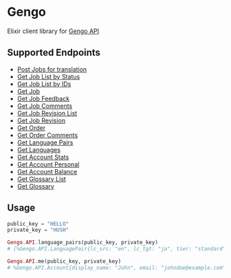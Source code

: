 # Gengo

Elixir client library for [Gengo API](http://developers.gengo.com)

## Supported Endpoints

- [Post Jobs for translation](http://developers.gengo.com/v2/api_methods/jobs/#jobs-post)
- [Get Job List by Status](http://developers.gengo.com/v2/api_methods/jobs/#jobs-get)
- [Get Job List by IDs](http://developers.gengo.com/v2/api_methods/jobs/#jobs-by-id-get)
- [Get Job](http://developers.gengo.com/v2/api_methods/job/#job-get)
- [Get Job Feedback](http://developers.gengo.com/v2/api_methods/job/#feedback-get)
- [Get Job Comments](http://developers.gengo.com/v2/api_methods/job/#comments-get)
- [Get Job Revision List](http://developers.gengo.com/v2/api_methods/job/#revisions-get)
- [Get Job Revision](http://developers.gengo.com/v2/api_methods/job/#revision-get)
- [Get Order](http://developers.gengo.com/v2/api_methods/order/#order-get)
- [Get Order Comments](http://developers.gengo.com/v2/api_methods/order/#comments-get)
- [Get Language Pairs](http://developers.gengo.com/v2/api_methods/service/#language-pairs-get)
- [Get Languages](http://developers.gengo.com/v2/api_methods/service/#languages-get)
- [Get Account Stats](http://developers.gengo.com/v2/api_methods/account/#stats-get)
- [Get Account Personal](http://developers.gengo.com/v2/api_methods/account/#me-get)
- [Get Account Balance](http://developers.gengo.com/v2/api_methods/account/#balance-get)
- [Get Glossary List](http://developers.gengo.com/v2/api_methods/glossary/#glossaries-get)
- [Get Glossary](http://developers.gengo.com/v2/api_methods/glossary/#glossary-get)


## Usage

```elixir
public_key = "HELLO"
private_key = "HUSH"

Gengo.API.language_pairs(public_key, private_key)
# [%Gengo.API.LanguagePair{lc_src: "en", lc_tgt: "ja", tier: "standard", unit_price: 0.05, currency: "USD"}, ..]

Gengo.API.me(public_key, private_key)
# %Gengo.API.Account{display_name: "John", email: "johndoe@example.com",full_name: "John Doe", language_code: "en"}
```
